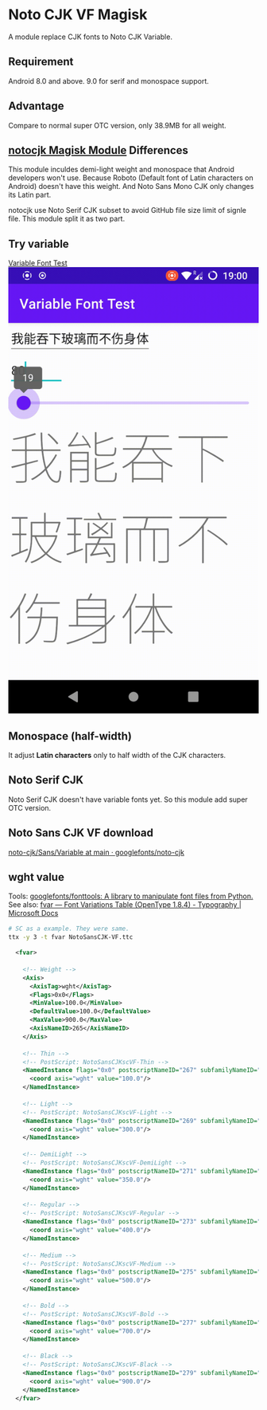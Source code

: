 # Noto CJK VF Magisk
A module replace CJK fonts to Noto CJK Variable.

## Requirement
Android 8.0 and above. 9.0 for serif and monospace support.

## Advantage
Compare to normal super OTC version, only 38.9MB for all weight.

## [notocjk Magisk Module](https://github.com/simonsmh/notocjk) Differences
This module inculdes demi-light weight and monospace that Android developers won't use. Because Roboto (Default font of Latin characters on Android) doesn't have this weight. And Noto Sans Mono CJK only changes its Latin part.

notocjk use Noto Serif CJK subset to avoid GitHub file size limit of signle file. This module split it as two part.

## Try variable
[Variable Font Test](https://github.com/WordlessEcho/Variable-Font-Test)
![App Preview](https://github.com/WordlessEcho/Variable-Font-Test/blob/main/doc/pic/TRIM_20210409_190441.gif?raw=true)

## Monospace (half-width)
It adjust **Latin characters** only to half width of the CJK characters.

## Noto Serif CJK
Noto Serif CJK doesn't have variable fonts yet. So this module add super OTC version.

## Noto Sans CJK VF download
[noto-cjk/Sans/Variable at main · googlefonts/noto-cjk](https://github.com/googlefonts/noto-cjk/tree/main/Sans/Variable)

## wght value
Tools: [googlefonts/fonttools: A library to manipulate font files from Python.](https://github.com/googlefonts/fonttools)
See also: [fvar — Font Variations Table (OpenType 1.8.4) - Typography | Microsoft Docs](https://docs.microsoft.com/en-us/typography/opentype/spec/fvar#instancerecord)

```bash
# SC as a example. They were same.
ttx -y 3 -t fvar NotoSansCJK-VF.ttc
```
```xml
  <fvar>

    <!-- Weight -->
    <Axis>
      <AxisTag>wght</AxisTag>
      <Flags>0x0</Flags>
      <MinValue>100.0</MinValue>
      <DefaultValue>100.0</DefaultValue>
      <MaxValue>900.0</MaxValue>
      <AxisNameID>265</AxisNameID>
    </Axis>

    <!-- Thin -->
    <!-- PostScript: NotoSansCJKscVF-Thin -->
    <NamedInstance flags="0x0" postscriptNameID="267" subfamilyNameID="266">
      <coord axis="wght" value="100.0"/>
    </NamedInstance>

    <!-- Light -->
    <!-- PostScript: NotoSansCJKscVF-Light -->
    <NamedInstance flags="0x0" postscriptNameID="269" subfamilyNameID="268">
      <coord axis="wght" value="300.0"/>
    </NamedInstance>

    <!-- DemiLight -->
    <!-- PostScript: NotoSansCJKscVF-DemiLight -->
    <NamedInstance flags="0x0" postscriptNameID="271" subfamilyNameID="270">
      <coord axis="wght" value="350.0"/>
    </NamedInstance>

    <!-- Regular -->
    <!-- PostScript: NotoSansCJKscVF-Regular -->
    <NamedInstance flags="0x0" postscriptNameID="273" subfamilyNameID="272">
      <coord axis="wght" value="400.0"/>
    </NamedInstance>

    <!-- Medium -->
    <!-- PostScript: NotoSansCJKscVF-Medium -->
    <NamedInstance flags="0x0" postscriptNameID="275" subfamilyNameID="274">
      <coord axis="wght" value="500.0"/>
    </NamedInstance>

    <!-- Bold -->
    <!-- PostScript: NotoSansCJKscVF-Bold -->
    <NamedInstance flags="0x0" postscriptNameID="277" subfamilyNameID="276">
      <coord axis="wght" value="700.0"/>
    </NamedInstance>

    <!-- Black -->
    <!-- PostScript: NotoSansCJKscVF-Black -->
    <NamedInstance flags="0x0" postscriptNameID="279" subfamilyNameID="278">
      <coord axis="wght" value="900.0"/>
    </NamedInstance>
  </fvar>
```
